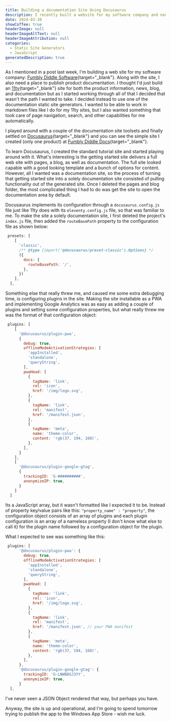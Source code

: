 ```yaml
---
title: Building a documentation Site Using Docusaurus
description: I recently built a website for my software company and needed a place to publish product documentation. After exploring different options, I settled on using Docusaurus, a documentation static site generator. This post describes my first impressions of the platform.
date: 2024-03-30
showCoffee: true
headerImage: null
headerImageAltText: null
headerImageAttribution: null
categories:
  - Static Site Generators
  - JavaScript  
generatedDescription: true
---
```


As I mentioned in a post last week, I'm building a web site for my software company: [Fumbly Diddle Software](https://fumblydiddle.com){target="_blank"}. Along with the site, I also need a place to publish product documentation. I thought I'd just build an [11ty](https://www.11ty.dev/){target="_blank"} site for both the product information, news, blog, and documentation but as I started working through all of that I decided that wasn't the path I wanted to take. I decided instead to use one of the documentation static site generators. I wanted to be able to work in markdown files like I do for my 11ty sites, but I also wanted something that took care of page navigation, search, and other capabilities for me automatically.

I played around with a couple of the documentation site toolsets and finally settled on [Docusaurus](https://docusaurus.io/){target="_blank"} and you can see the simple site I created (only one product) at [Fumbly Diddle Docs](https://docs.fumblydiddle.com/){target="_blank"}.

To learn Docusaurus, I created the standard tutorial site and started playing around with it. What's interesting is the getting started site delivers a full web site with pages, a blog, as well as documentation. The full site looked capable with a good looking template and a bunch of options for content. However, all I wanted was a documentation site, so the process of turning that getting started site into a solely documentation site consisted of pulling functionality out of the generated site. Once I deleted the pages and blog folder, the most complicated thing I had to do was get the site to open the documentation area by default. 

Docusaurus implements its configuration through a `docusaurus.config.js` file just like 11ty does with its `eleventy.config.js` file, so that was familiar to me. To make the site a solely documentation site, I first deleted the project's `index.js` file, then added the `routeBasePath` property to the configuration file as shown below:

```js
 presets: [
    [
      'classic',
      /** @type {import('@docusaurus/preset-classic').Options} */
      ({
        docs: {
          routeBasePath: '/',    
        },        
      })
    ],
  ],
```

Something else that really threw me, and caused me some extra debugging time, is configuring plugins in the site. Making the site installable as a PWA and implementing Google Analytics was as easy as adding a couple of plugins and setting some configuration properties, but what really threw me was the format of that configuration object:

```js
 plugins: [
    [
      '@docusaurus/plugin-pwa',
      {
        debug: true,
        offlineModeActivationStrategies: [
          'appInstalled',
          'standalone',
          'queryString',
        ],
        pwaHead: [
          {
            tagName: 'link',
            rel: 'icon',
            href: '/img/logo.svg',
          },
          {
            tagName: 'link',
            rel: 'manifest',
            href: '/manifest.json',
          },
          {
            tagName: 'meta',
            name: 'theme-color',
            content: 'rgb(37, 194, 160)',
          },
        ],
      }
    ],
    [
      '@docusaurus/plugin-google-gtag',
      {
        trackingID: 'G-##########',
        anonymizeIP: true,
      }
    ]
  ]
```

Its a JavaScript array, but it wasn't formatted like I expected it to be. Instead of property key/value pairs like this: `"property_name" : "property"`, the configuration object consists of an array of plugins and each plugin configuration is an array of a nameless property (I don't know what else to call it) for the plugin name followed by a configuration object for the plugin. 

What I expected to see was something like this:

```js
 plugins: [
      '@docusaurus/plugin-pwa': {
        debug: true,
        offlineModeActivationStrategies: [
          'appInstalled',
          'standalone',
          'queryString',
        ],
        pwaHead: [
          {
            tagName: 'link',
            rel: 'icon',
            href: '/img/logo.svg',
          },
          {
            tagName: 'link',
            rel: 'manifest',
            href: '/manifest.json', // your PWA manifest
          },
          {
            tagName: 'meta',
            name: 'theme-color',
            content: 'rgb(37, 194, 160)',
          },
        ],
      },
      '@docusaurus/plugin-google-gtag': {
        trackingID: 'G-LNWBDGJ3YY',
        anonymizeIP: true,
      }    
  ],
```

I've never seen a JSON Object rendered that way, but perhaps you have. 

Anyway, the site is up and operational, and I'm going to spend tomorrow trying to publish the app to the Windows App Store - wish me luck.
